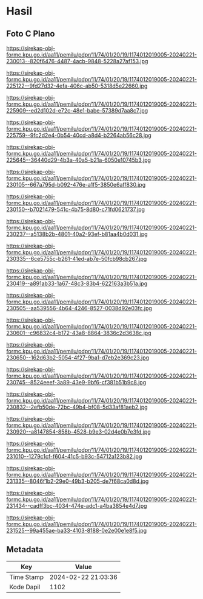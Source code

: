 # Hasil

## Foto C Plano

https://sirekap-obj-formc.kpu.go.id/aa11/pemilu/pdpr/11/74/01/20/19/1174012019005-20240221-230013--820f6476-4487-4acb-9848-5228a27af153.jpg

https://sirekap-obj-formc.kpu.go.id/aa11/pemilu/pdpr/11/74/01/20/19/1174012019005-20240221-225122--9fd27d32-4efa-406c-ab50-5318d5e22660.jpg

https://sirekap-obj-formc.kpu.go.id/aa11/pemilu/pdpr/11/74/01/20/19/1174012019005-20240221-225909--ed2d102d-e72c-48e1-babe-57389d7aa8c7.jpg

https://sirekap-obj-formc.kpu.go.id/aa11/pemilu/pdpr/11/74/01/20/19/1174012019005-20240221-225759--9fc2d2e4-0b54-40cd-a8d4-b2264ab56c28.jpg

https://sirekap-obj-formc.kpu.go.id/aa11/pemilu/pdpr/11/74/01/20/19/1174012019005-20240221-225645--36440d29-4b3a-40a5-b21a-6050e10745b3.jpg

https://sirekap-obj-formc.kpu.go.id/aa11/pemilu/pdpr/11/74/01/20/19/1174012019005-20240221-230105--667a795d-b092-476e-a1f5-3850e6aff830.jpg

https://sirekap-obj-formc.kpu.go.id/aa11/pemilu/pdpr/11/74/01/20/19/1174012019005-20240221-230150--b7021479-541c-4b75-8d80-c71fd0621737.jpg

https://sirekap-obj-formc.kpu.go.id/aa11/pemilu/pdpr/11/74/01/20/19/1174012019005-20240221-230237--a5138b2b-4801-40a2-93ef-b81aa4b0d031.jpg

https://sirekap-obj-formc.kpu.go.id/aa11/pemilu/pdpr/11/74/01/20/19/1174012019005-20240221-230335--6ce5755c-b261-41ed-ab7e-50fcb98cb267.jpg

https://sirekap-obj-formc.kpu.go.id/aa11/pemilu/pdpr/11/74/01/20/19/1174012019005-20240221-230419--a891ab33-1a67-48c3-83b4-622163a3b51a.jpg

https://sirekap-obj-formc.kpu.go.id/aa11/pemilu/pdpr/11/74/01/20/19/1174012019005-20240221-230505--aa539556-4b64-4246-8527-0038d92e03fc.jpg

https://sirekap-obj-formc.kpu.go.id/aa11/pemilu/pdpr/11/74/01/20/19/1174012019005-20240221-230601--c96832c4-b172-43a8-8864-3836c2d3638c.jpg

https://sirekap-obj-formc.kpu.go.id/aa11/pemilu/pdpr/11/74/01/20/19/1174012019005-20240221-230650--162d63b2-5054-4f27-9ba1-d7eb2e369c23.jpg

https://sirekap-obj-formc.kpu.go.id/aa11/pemilu/pdpr/11/74/01/20/19/1174012019005-20240221-230745--8524eeef-3a89-43e9-9bf6-cf381b51b9c8.jpg

https://sirekap-obj-formc.kpu.go.id/aa11/pemilu/pdpr/11/74/01/20/19/1174012019005-20240221-230832--2efb50de-72bc-49b4-bf08-5d33af81aeb2.jpg

https://sirekap-obj-formc.kpu.go.id/aa11/pemilu/pdpr/11/74/01/20/19/1174012019005-20240221-230920--a8147854-858b-4528-b9e3-02d4e0b7e3fd.jpg

https://sirekap-obj-formc.kpu.go.id/aa11/pemilu/pdpr/11/74/01/20/19/1174012019005-20240221-231010--1279c1cf-f604-41c5-b93c-54712a123b82.jpg

https://sirekap-obj-formc.kpu.go.id/aa11/pemilu/pdpr/11/74/01/20/19/1174012019005-20240221-231335--8046f1b2-29e0-49b3-b205-de7f68ca0d8d.jpg

https://sirekap-obj-formc.kpu.go.id/aa11/pemilu/pdpr/11/74/01/20/19/1174012019005-20240221-231434--cadff3bc-4034-474e-adc1-a4ba3854e4d7.jpg

https://sirekap-obj-formc.kpu.go.id/aa11/pemilu/pdpr/11/74/01/20/19/1174012019005-20240221-231525--99a455ae-ba33-4103-8188-0e2e00e1e8f5.jpg


## Metadata

| Key        | Value               |
| ---------- | ------------------- |
| Time Stamp | 2024-02-22 21:03:36 |
| Kode Dapil | 1102                |



